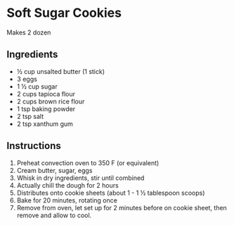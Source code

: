 # Soft Sugar Cookies
Makes 2 dozen

## Ingredients
 - ½ cup unsalted butter (1 stick)
 - 3 eggs
 - 1 ½ cup sugar
 - 2 cups tapioca flour 
 - 2 cups brown rice flour
 - 1 tsp baking powder
 - 2 tsp salt
 - 2 tsp xanthum gum

## Instructions
 1. Preheat convection oven to 350 F (or equivalent) 
 1. Cream butter, sugar, eggs
 1. Whisk in dry ingredients, stir until combined
 1. Actually chill the dough for 2 hours
 1. Distributes onto cookie sheets (about 1 - 1 ½ tablespoon scoops)
 1. Bake for 20 minutes, rotating once
 1. Remove from oven, let set up for 2 minutes before on cookie sheet, then remove and allow to cool. 
